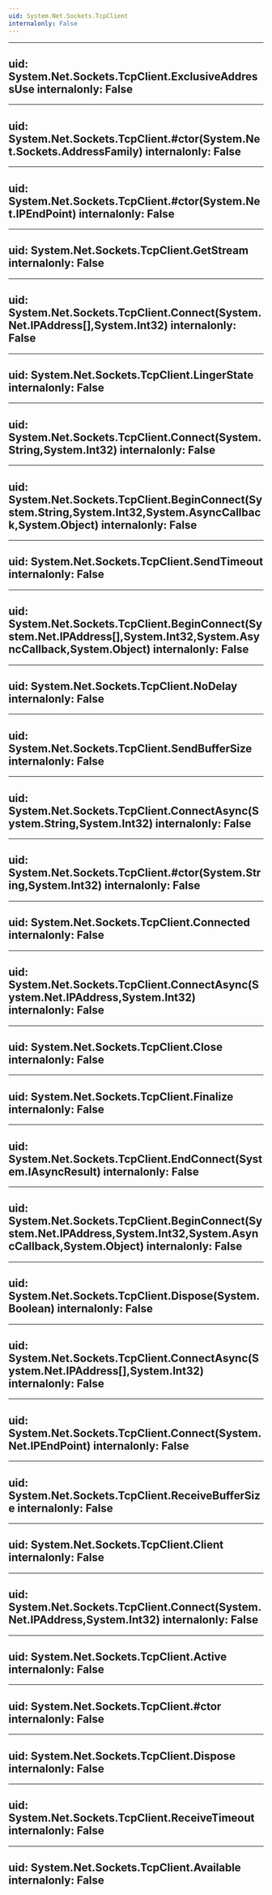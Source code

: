 ```yaml
---
uid: System.Net.Sockets.TcpClient
internalonly: False
---
```


---
uid: System.Net.Sockets.TcpClient.ExclusiveAddressUse
internalonly: False
---

---
uid: System.Net.Sockets.TcpClient.#ctor(System.Net.Sockets.AddressFamily)
internalonly: False
---

---
uid: System.Net.Sockets.TcpClient.#ctor(System.Net.IPEndPoint)
internalonly: False
---

---
uid: System.Net.Sockets.TcpClient.GetStream
internalonly: False
---

---
uid: System.Net.Sockets.TcpClient.Connect(System.Net.IPAddress[],System.Int32)
internalonly: False
---

---
uid: System.Net.Sockets.TcpClient.LingerState
internalonly: False
---

---
uid: System.Net.Sockets.TcpClient.Connect(System.String,System.Int32)
internalonly: False
---

---
uid: System.Net.Sockets.TcpClient.BeginConnect(System.String,System.Int32,System.AsyncCallback,System.Object)
internalonly: False
---

---
uid: System.Net.Sockets.TcpClient.SendTimeout
internalonly: False
---

---
uid: System.Net.Sockets.TcpClient.BeginConnect(System.Net.IPAddress[],System.Int32,System.AsyncCallback,System.Object)
internalonly: False
---

---
uid: System.Net.Sockets.TcpClient.NoDelay
internalonly: False
---

---
uid: System.Net.Sockets.TcpClient.SendBufferSize
internalonly: False
---

---
uid: System.Net.Sockets.TcpClient.ConnectAsync(System.String,System.Int32)
internalonly: False
---

---
uid: System.Net.Sockets.TcpClient.#ctor(System.String,System.Int32)
internalonly: False
---

---
uid: System.Net.Sockets.TcpClient.Connected
internalonly: False
---

---
uid: System.Net.Sockets.TcpClient.ConnectAsync(System.Net.IPAddress,System.Int32)
internalonly: False
---

---
uid: System.Net.Sockets.TcpClient.Close
internalonly: False
---

---
uid: System.Net.Sockets.TcpClient.Finalize
internalonly: False
---

---
uid: System.Net.Sockets.TcpClient.EndConnect(System.IAsyncResult)
internalonly: False
---

---
uid: System.Net.Sockets.TcpClient.BeginConnect(System.Net.IPAddress,System.Int32,System.AsyncCallback,System.Object)
internalonly: False
---

---
uid: System.Net.Sockets.TcpClient.Dispose(System.Boolean)
internalonly: False
---

---
uid: System.Net.Sockets.TcpClient.ConnectAsync(System.Net.IPAddress[],System.Int32)
internalonly: False
---

---
uid: System.Net.Sockets.TcpClient.Connect(System.Net.IPEndPoint)
internalonly: False
---

---
uid: System.Net.Sockets.TcpClient.ReceiveBufferSize
internalonly: False
---

---
uid: System.Net.Sockets.TcpClient.Client
internalonly: False
---

---
uid: System.Net.Sockets.TcpClient.Connect(System.Net.IPAddress,System.Int32)
internalonly: False
---

---
uid: System.Net.Sockets.TcpClient.Active
internalonly: False
---

---
uid: System.Net.Sockets.TcpClient.#ctor
internalonly: False
---

---
uid: System.Net.Sockets.TcpClient.Dispose
internalonly: False
---

---
uid: System.Net.Sockets.TcpClient.ReceiveTimeout
internalonly: False
---

---
uid: System.Net.Sockets.TcpClient.Available
internalonly: False
---
